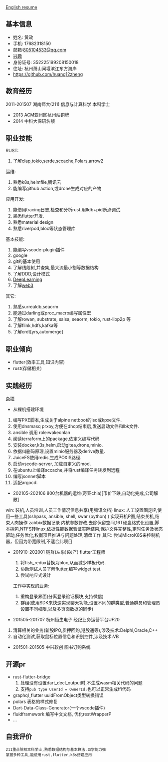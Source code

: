 [English resume](resume_html-en.md)
## 基本信息
+ 姓名: 黄政
+ 手机: 17682318150
+ 邮箱:805104533@qq.com
+ [兴趣](Interests.md)
+ 身份证号: 352225199208150018
+ 住址: 杭州萧山闻堰滨江东方海岸
+ https://github.com/huang12zheng

## 教育经历
2011-201507 湖南师大(211) 信息与计算科学 本科学士
* 2013 ACM亚州区杭州站铜牌
* 2014 中科大保研名额



## 职业技能
RUST:
1. 了解clap,tokio,serde,sccache,Polars,arrow2


运维:
1. 熟悉k8s,helmfile,腾讯云
2. 能编写github action,或drone生成对应的产物

应用开发:
1. 能借用tracing日志,检查和分析rust.用lldb+pid断点调试.
2. 熟悉flutter开发.
3. 熟悉material design
4. 熟悉riverpod,bloc等状态管理库


基本技能:
1. 能编写vscode-plugin插件
2. google
3. git的基本使用
4. 了解线段树,并查集,最大流最小割等数据结构
5. 了解DDD,设计模式
6. [DeepLearning](./system/DL.md)
7. 了解[web3](system/web3.md)

其它:
1. 熟悉surrealdb,seaorm
2. 能通过darling或proc_macro编写属性宏
3. 了解rowan, substrate, salsa, seaorm, tokio, rust-libp2p 等
4. 了解flink,hdfs,kafka等
5. 了解crdt[yrs,automerge]

## 职业倾向

* flutter(效率工具,知识内容)
* rust(存储相关)

## 实践经历

[杂项](./miscellaneous-cn.md)

* 从裸机搭建环境
1. 编写PXE脚本,生成关于alpine netboot的iso或kpxe文件.
2. 使用dnsmasq prxoy,方便在dhcp结束后,发送启动文件和lbk文件.
3. ansible 调用 role:wakeonlan
4. 阅读terraform上的package,依定义编写代码
5. 安装docker,k3s,helm,启动gitea,drone,minio.
6. 依据纠删码原理,设置minio服务器及derive数量.
7. JuiceFS使用redis,生成POXIS路径.
8. 启动vscode-server, 加载自定义的mod.
9. 在ubuntu上编译sccache,并将rust编译任务转发到远程
10. 编写jsonnet脚本
11. 适配argocd.

* 202105-202106 800台机器的运维(奇亚chia)[币价下跌,自动化完成,公司解散]

win:
    装机,人员培训,人员工作情况信息共享(用腾讯文档)
linux:
    人工设置固定IP,使用一些工具(sshpass, ansible, shell, swar (python) ) 实现开机P图,结束关机,结束人肉操作
    zabbix数据记录
    内核参数修改,去除保留空间,16T硬盘格式化设置,脚本挑包,NTFS转linux,依据性能数据验证实际结果,保护文件完整性,定时任务及状态驱动,任务优化,权衡项目推进与问题处理,清盘工作
其它:
    尝试MicroK8S来控制机器，但因为带宽限制,不适合此项目


* 201910-202001 链群(左象)(破产) flutter工程师

  1. 将fish_redux替换为bloc,从而减少样板代码.
  2. 协助测试人员了解flutter,编写widget test.
  3. 尝试响应式设计

  工作中实现的业务:
  1. 重构登录界面(分离登录验证模块,支持微信)
  2. 群组(使用SDK来快速实现聊天功能,设置不同的群类型,普通群员和管理员设置不同权限,以及多页面数据的同步)

* 201505-201707 杭州恒生电子 经纪业务运营平台UF20

1. 清算相关的业务(新股IPO,质押回购,港股通等),涉及技术:Delphi,Oracle,C++
2. 自动化测试,获取鼠标位置信息和识别控件,涉及技术:VB

* 201501-201505 中兴软创 图书订购系统


## 开源pr
* rust-flutter-bridge
  1. 处理没有设置dart_decl_output时,不生成wasm相关代码的问题
  2. 支持`pub type UserId = OwnerId;`也可以正常生成ffi代码
* graphql_flutter
  uuidFromObject类型转换错误
* polars
  表格的样式修复
* Dart-Data-Class-Generator(一个vscode插件)
* fluidframework
  编写中文文档,
  优化restWrapperP
* ...

## 自我评价
```
211重点院校本科学士,熟悉数据结构与基本算法.自学能力强
掌握多种工具,能使用rust,flutter,k8s搭建应用
```
